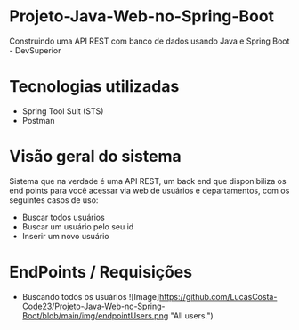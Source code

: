 # Projeto-Java-Web-no-Spring-Boot
Construindo uma API REST com banco de dados usando Java e Spring Boot - DevSuperior

# Tecnologias utilizadas
-  Spring Tool Suit (STS)
-  Postman

# Visão geral do sistema

Sistema que na verdade é uma API REST, um back end que disponibiliza os end points para você acessar via web de usuários e departamentos, com os seguintes casos de uso:
- Buscar todos usuários 
- Buscar um usuário pelo seu id
- Inserir um novo usuário


# EndPoints / Requisições

- Buscando todos os usuários
![Image]https://github.com/LucasCosta-Code23/Projeto-Java-Web-no-Spring-Boot/blob/main/img/endpointUsers.png "All users.")

